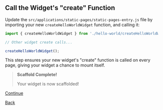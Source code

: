 ##  Call the Widget's "create" Function

Update the `src/applications/static-pages/static-pages-entry.js` file by importing your new `createHelloWorldWidget` function, and calling it:

```javascript
import { createHelloWorldWidget } from './hello-world/createHelloWorldWidget';

// Other widget create calls...

createHelloWorldWidget();
```

This step ensures your new widget's "create" function is called on every page, giving your widget a chance to mount itself.

> **Scaffold Complete!**
> 
> Your widget is now scaffolded!

[Continue](./9_VIEW_WIDGET.md)

[Back](./7_MOUNT_WIDGET.md)
